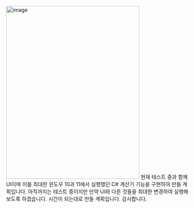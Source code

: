 <img width="362" height="472" alt="image" src="https://github.com/user-attachments/assets/37231db9-aaef-4048-9088-fb4808b05d9f" />
현재 테스트 중과 함께 UI이며 이를 최대한 윈도우 10과 11에서 실행했던 C# 계산기 기능을 구현하여 만들 계획입니다.
아직까지는 테스트 중이지만 만약 UI와 다른 것들을 최대한 변경하여 실행해보도록 하겠습니다.
시간이 되는대로 만들 계획입니다. 감사합니다.
